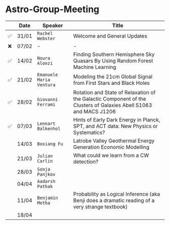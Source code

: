 # Astro-Group-Meeting

| | Date| Speaker | Title |
| --- | --- | --- | --- |
| ✅ | 31/01 | `Rachel Webster` | Welcome and General Updates |
| ❌ | 07/02 | - | - |
| ✅ | 14/02 | `Noura Alonzi` | Finding Southern Hemisphere Sky Quasars By Using Random Forest Machine Learning |
| ✅ | 21/02 | `Emanuele Maria Ventura` | Modeling the 21cm Global Signal from First Stars and Black Holes |
| ✅ | 28/02 | `Giovanni Ferrami` | Rotation and State of Relaxation of the Galactic Component of the Clusters of Galaxies Abell S1063 and MACS J1206 |
| ✅ | 07/03 | `Lennart Balkenhol` | Hints of Early Dark Energy in Planck, SPT, and ACT data: New Physics or Systematics? |
| | 14/03 | `Boxiang Fu` | Latrobe Valley Geothermal Energy Generation Economic Modelling |
| | 21/03 | `Julian Carlin` | What could we learn from a CW detection? |
| | 28/03 | `Sonja Panjkov` |  |
| | 04/04 | `Aadarsh Pathak` |  |
| | 11/04 | `Benjamin Metha` | Probability as Logical Inference (aka Benji does a dramatic reading of a very strange textbook) |
| | 18/04 | |
